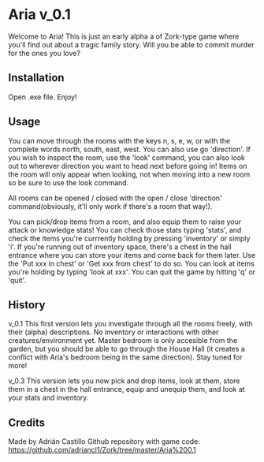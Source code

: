 ﻿# Aria v_0.1



Welcome to Aria! This is just an early alpha a of Zork-type game where you'll find out about a tragic family story. Will you be able to commit murder for the ones you love?



## Installation



Open .exe file. Enjoy!



## Usage



You can move through the rooms with the keys n, s, e, w, or with the complete words north, south, east, west. You can also use go 'direction'. If you wish to inspect the room, use the 'look' command, you can also look out to wherever direction you want to head next before going in! Items on the room will only appear when looking, not when moving into a new room so be sure to use the look command.

All rooms can be opened / closed with the open / close 'direction' command(obviously, it'll only work if there's a room that way!).

You can pick/drop items from a room, and also equip them to raise your attack or knowledge stats! You can check those stats typing 'stats', and check the items you're currrently holding by pressing 'inventory' or simply 'i'. If you're running out of inventory space, there's a chest in the hall entrance where you can store your items and come back for them later. Use the 'Put xxx in chest' or 'Get xxx from chest' to do so. You can look at items you're holding by typing 'look at xxx'. You can quit the game by hitting 'q' or 'quit'.



## History



v_0.1 This first version lets you investigate through all the rooms freely, with their (alpha) descriptions. No inventory or interactions with other creatures/environment yet. Master bedroom is only accesible from the garden, but you should be able to go through the House Hall (it creates a conflict with Aria's bedroom being in the same direction). Stay tuned for more!

v_0.3 This version lets you now pick and drop items, look at them, store them in a chest in the hall entrance, equip and unequip them, and look at your stats and inventory.

## Credits



Made by Adrián Castillo 
Github repository with game code: https://github.com/adriancl1/Zork/tree/master/Aria%200.1
